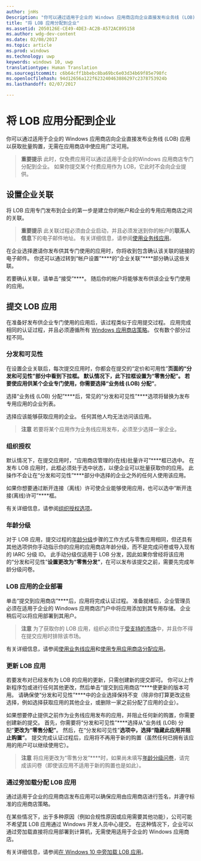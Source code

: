 ```yaml
---
author: jnHs
Description: "你可以通过适用于企业的 Windows 应用商店向企业直接发布业务线 (LOB) 应用以获取批量购置，无需在应用商店中使应用广泛可用。"
title: "将 LOB 应用分配到企业"
ms.assetid: 2050126E-CE49-4DE3-AC2B-A572AC895158
ms.author: wdg-dev-content
ms.date: 02/08/2017
ms.topic: article
ms.prod: windows
ms.technology: uwp
keywords: windows 10, uwp
translationtype: Human Translation
ms.sourcegitcommit: c6b64cff1bbebc8ba69bc6e03d34b69f85e798fc
ms.openlocfilehash: 94d12656a122f623240463886297c2378753924b
ms.lasthandoff: 02/07/2017

---
```


# <a name="distribute-lob-apps-to-enterprises"></a>将 LOB 应用分配到企业


你可以通过适用于企业的 Windows 应用商店向企业直接发布业务线 (LOB) 应用以获取批量购置，无需在应用商店中使应用广泛可用。

> **重要提示**  此时，仅免费应用可以通过适用于企业的Windows 应用商店专门分配到企业。 如果你提交某个付费应用作为 LOB，它此时不会向企业提供。 

## <a name="setting-up-the-enterprise-association"></a>设置企业关联


将 LOB 应用专门发布到企业的第一步是建立你的帐户和企业的专用应用商店之间的关联。

> **重要提示**  此关联过程必须由企业启动，并且必须发送到你的帐户的**联系人信息**下的电子邮件地址。 有关详细信息，请参阅[使用业务线应用](http://go.microsoft.com/fwlink/p/?LinkId=698846)。

在企业选择邀请你发布供其专门使用的应用时，你将收到包含确认该关联的链接的电子邮件。 你还可以通过转到“帐户设置”****的“企业关联”****部分确认这些关联。

若要确认关联，请单击“接受”****。 随后你的帐户将能够发布供该企业专门使用的应用。

## <a name="submitting-an-lob-app"></a>提交 LOB 应用


在准备好发布供企业专门使用的应用后，该过程类似于应用提交过程。 应用完成相同的认证过程，并且必须遵循所有 [Windows 应用商店策略](https://msdn.microsoft.com/library/windows/apps/dn764944)。 仅有数个部分过程不同。

### <a name="distribution-and-visibility"></a>分发和可见性

在设置企业关联后，每次提交应用时，你都会在提交的“定价和可用性”****页面的“分发和可见性”****部分中看到下拉框。 默认情况下，此下拉框设置为“零售分配”****。 若要使应用供某个企业专门使用，你需要选择“业务线 (LOB) 分配”****。

选择“业务线 (LOB) 分配”****后，常见的“分发和可见性”****选项将替换为发布专用应用的企业列表。

选择应该能够获取应用的企业。 任何其他人均无法访问该应用。

> **注意**  若要将某个应用作为业务线应用发布，必须至少选择一家企业。

### <a name="organizational-licensing"></a>组织授权

默认情况下，在提交应用时，“应用商店管理的(在线)批量许可”****框已选中。 在发布 LOB 应用时，此框必须处于选中状态，以便企业可以批量获取你的应用。 此操作不会让在“分发和可见性”****部分中选择的企业之外的任何人使用该应用。

如果你想要通过断开连接（离线）许可使企业能够使用应用，也可以选中“断开连接(离线)许可”****框。

有关详细信息，请参阅[组织授权选项](organizational-licensing.md)。

### <a name="age-ratings"></a>年龄分级
对于 LOB 应用，提交过程的[年龄分级](age-ratings.md)步骤的工作方式与零售应用相同，但还具有其他选项供你手动指示你的应用的应用商店年龄分级，而不是完成问卷或导入现有的 IARC 分级 ID。 此手动分级仅适用于 LOB 分发，因此如果你曾经将该应用的“分发和可见性”****设置更改为“零售分发”****，在可以发布该提交之前，需要先完成年龄分级问卷。

### <a name="enterprise-deployment-of-lob-apps"></a>LOB 应用的企业部署

单击“提交到应用商店”****后，应用将完成认证过程。 准备就绪后，企业管理员必须在适用于企业的 Windows 应用商店门户中将应用添加到其专用存储。 企业稍后可以将应用部署到其用户。

> **注意** 为了获取你的 LOB 应用，组织必须位于[受支持的市场](https://technet.microsoft.com/itpro/windows/whats-new/windows-store-for-business-overview#supported-markets)中，并且你不得在提交应用时排除该市场。 

有关详细信息，请参阅[使用业务线应用](http://go.microsoft.com/fwlink/p/?LinkId=698846)和[使用专用应用商店分配应用](http://go.microsoft.com/fwlink/p/?LinkId=698847)。

### <a name="updating-lob-apps"></a>更新 LOB 应用

若要发布对已经发布为 LOB 的应用的更新，只需创建新的提交即可。 你可以上传新程序包或进行任何其他更改，然后单击“提交到应用商店”****使更新的版本可用。 请确保使“分发和可见性”****中的企业选择保持不变（除非你打算更改这些选择，例如选择获取应用的其他企业，或删除一家之前分配了应用的企业）。

如果想要停止提供之前作为业务线应用发布的应用，并阻止任何新的购置，你需要创建新的提交。 首先，你需要将“分发和可见性”****选择从“业务线 (LOB) 分配”****更改为“零售分配”****。 然后，在“分发和可见性”****选项中，选择“隐藏此应用并阻止购置”****。 提交完成认证过程后，应用将不再用于新的购置（虽然任何已拥有该应用的用户可以继续使用它）。

> **注意** 将应用更改为“零售分发”****时，如果尚未填写[年龄分级问卷](age-ratings.md)，请完成该问卷（即使该应用不适用于新的购置也是如此）。

### <a name="distributing-lob-apps-through-sideloading"></a>通过旁加载分配 LOB 应用

通过适用于企业的应用商店发布应用可以确保应用由应用商店进行签名，并遵守标准的应用商店策略。

在某些情况下，出于多种原因（例如合规性原因或应用需要其他功能），公司可能不希望其 LOB 应用通过 Windows 开发人员中心提交。 在这种情况下，企业可以通过旁加载直接将应用部署到计算机，无需使用适用于企业的 Windows 应用商店。

有关详细信息，请参阅[在 Windows 10 中旁加载 LOB 应用](http://go.microsoft.com/fwlink/p/?LinkId=623433)。

 

 





